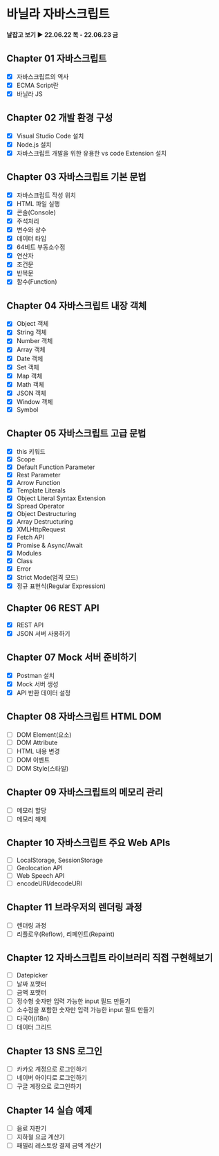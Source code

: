 # 바닐라 자바스크립트

**날잡고 보기 ▶ 22.06.22 목 - 22.06.23 금**

## Chapter 01 자바스크립트

-   [x] 자바스크립트의 역사
-   [x] ECMA Script란
-   [x] 바닐라 JS

## Chapter 02 개발 환경 구성

-   [x] Visual Studio Code 설치
-   [x] Node.js 설치
-   [x] 자바스크립트 개발을 위한 유용한 vs code Extension 설치

## Chapter 03 자바스크립트 기본 문법

-   [x] 자바스크립트 작성 위치
-   [x] HTML 파일 실행
-   [x] 콘솔(Console)
-   [x] 주석처리
-   [x] 변수와 상수
-   [x] 데이터 타입
-   [x] 64비트 부동소수점
-   [x] 연산자
-   [x] 조건문
-   [x] 반복문
-   [x] 함수(Function)

## Chapter 04 자바스크립트 내장 객체

-   [x] Object 객체
-   [x] String 객체
-   [x] Number 객체
-   [x] Array 객체
-   [x] Date 객체
-   [x] Set 객체
-   [x] Map 객체
-   [x] Math 객체
-   [x] JSON 객체
-   [x] Window 객체
-   [x] Symbol

## Chapter 05 자바스크립트 고급 문법

-   [x] this 키워드
-   [x] Scope
-   [x] Default Function Parameter
-   [x] Rest Parameter
-   [x] Arrow Function
-   [x] Template Literals
-   [x] Object Literal Syntax Extension
-   [x] Spread Operator
-   [x] Object Destructuring
-   [x] Array Destructuring
-   [x] XMLHttpRequest
-   [x] Fetch API
-   [x] Promise & Async/Await
-   [x] Modules
-   [x] Class
-   [x] Error
-   [x] Strict Mode(엄격 모드)
-   [x] 정규 표현식(Regular Expression)

## Chapter 06 REST API

-   [x] REST API
-   [x] JSON 서버 사용하기

## Chapter 07 Mock 서버 준비하기

-   [x] Postman 설치
-   [x] Mock 서버 생성
-   [x] API 반환 데이터 설정

## Chapter 08 자바스크립트 HTML DOM

-   [ ] DOM Element(요소)
-   [ ] DOM Attribute
-   [ ] HTML 내용 변경
-   [ ] DOM 이벤트
-   [ ] DOM Style(스타일)

## Chapter 09 자바스크립트의 메모리 관리

-   [ ] 메모리 할당
-   [ ] 메모리 해제

## Chapter 10 자바스크립트 주요 Web APIs

-   [ ] LocalStorage, SessionStorage
-   [ ] Geolocation API
-   [ ] Web Speech API
-   [ ] encodeURI/decodeURI

## Chapter 11 브라우저의 렌더링 과정

-   [ ] 렌더링 과정
-   [ ] 리플로우(Reflow), 리페인트(Repaint)

## Chapter 12 자바스크립트 라이브러리 직접 구현해보기

-   [ ] Datepicker
-   [ ] 날짜 포맷터
-   [ ] 금액 포맷터
-   [ ] 정수형 숫자만 입력 가능한 input 필드 만들기
-   [ ] 소수점을 포함한 숫자만 입력 가능한 input 필드 만들기
-   [ ] 다국어(i18n)
-   [ ] 데이터 그리드

## Chapter 13 SNS 로그인

-   [ ] 카카오 계정으로 로그인하기
-   [ ] 네이버 아이디로 로그인하기
-   [ ] 구글 계정으로 로그인하기

## Chapter 14 실습 예제

-   [ ] 음료 자판기
-   [ ] 지하철 요금 계산기
-   [ ] 패밀리 레스토랑 결제 금액 계산기
